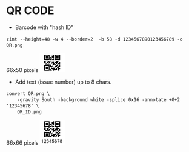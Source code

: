 # QR CODE

* Barcode with "hash ID"
```
zint --height=48 -w 4 --border=2  -b 58 -d 1234567890123456789 -o QR.png
```
66x50 pixels
![QR.png](QR.png)



* Add text (issue number) up to 8 chars.

```
convert QR.png \
	-gravity South -background white -splice 0x16 -annotate +0+2 '12345678' \
	QR_ID.png
```
66x66 pixels
![QR_ID.png](QR_ID.png)



